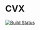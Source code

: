 # CVX

[![Build Status](https://travis-ci.org/madeleineudell/CVX.jl.png)](https://travis-ci.org/madeleineudell/CVX.jl)
